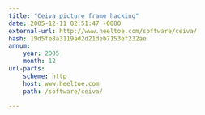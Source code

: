 ```yaml
---
title: "Ceiva picture frame hacking"
date: 2005-12-11 02:51:47 +0000
external-url: http://www.heeltoe.com/software/ceiva/
hash: 19d5fe8a3119ad2d21deb7153ef232ae
annum:
    year: 2005
    month: 12
url-parts:
    scheme: http
    host: www.heeltoe.com
    path: /software/ceiva/

---
```




